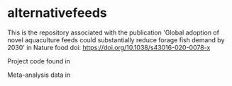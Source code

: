 # alternativefeeds
This is the repository associated with the publication 'Global adoption of novel aquaculture feeds could substantially reduce forage fish demand by 2030' in Nature food doi: https://doi.org/10.1038/s43016-020-0078-x

Project code found in 

Meta-analysis data in 
